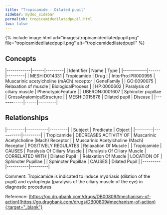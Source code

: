 ```yaml
---
title: "Tropicamide - Dilated pupil"
sidebar: mydoc_sidebar
permalink: tropicamidedilatedpupil.html
toc: false 
---
```


{% include image.html url="images/tropicamidedilatedpupil.png" file="tropicamidedilatedpupil.png" alt="tropicamidedilatedpupil" %}

## Concepts

|------------|------|---------|
| Identifier | Name | Type    |
|------------|------|---------|
| MESH:D014331 | Tropicamide | Drug |
| InterPro:IPR000995 | Muscarinic acetylcholine (mACh) receptor | GeneFamily |
| GO:0090075 | Relaxation of muscle | BiologicalProcess |
| HP:0000602 | Paralysis of ciliary muscle | PhenotypicFeature |
| UBERON:0001607 | Sphincter pupillae | GrossAnatomicalStructure |
| MESH:D015878 | Dilated pupil | Disease |
|------------|------|---------|

## Relationships

|---------|-----------|---------|
| Subject | Predicate | Object  |
|---------|-----------|---------|
| Tropicamide | DECREASES ACTIVITY OF | Muscarinic Acetylcholine (Mach) Receptor |
| Muscarinic Acetylcholine (Mach) Receptor | POSITIVELY REGULATES | Relaxation Of Muscle |
| Tropicamide | CAUSES | Paralysis Of Ciliary Muscle |
| Paralysis Of Ciliary Muscle | CORRELATED WITH | Dilated Pupil |
| Relaxation Of Muscle | LOCATION OF | Sphincter Pupillae |
| Sphincter Pupillae | CAUSES | Dilated Pupil |
|---------|-----------|---------|

Comment: Tropicamide is indicated to induce mydriasis (dilation of the pupil) and cycloplegia (paralysis of the ciliary muscle of the eye) in diagnostic procedures

Reference: [https://go.drugbank.com/drugs/DB00809#mechanism-of-action](https://go.drugbank.com/drugs/DB00809#mechanism-of-action){:target="_blank"}
